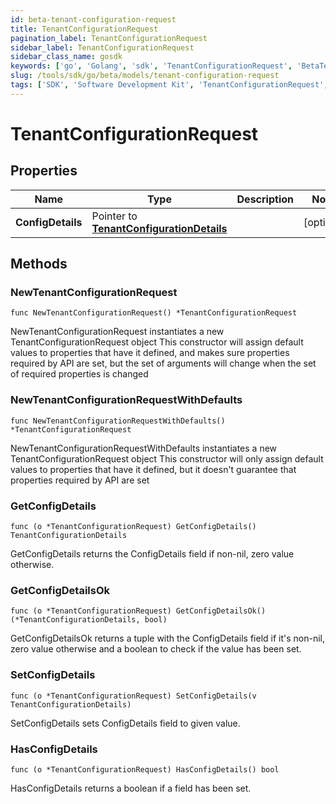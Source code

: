 ```yaml
---
id: beta-tenant-configuration-request
title: TenantConfigurationRequest
pagination_label: TenantConfigurationRequest
sidebar_label: TenantConfigurationRequest
sidebar_class_name: gosdk
keywords: ['go', 'Golang', 'sdk', 'TenantConfigurationRequest', 'BetaTenantConfigurationRequest'] 
slug: /tools/sdk/go/beta/models/tenant-configuration-request
tags: ['SDK', 'Software Development Kit', 'TenantConfigurationRequest', 'BetaTenantConfigurationRequest']
---
```


# TenantConfigurationRequest

## Properties

Name | Type | Description | Notes
------------ | ------------- | ------------- | -------------
**ConfigDetails** | Pointer to [**TenantConfigurationDetails**](tenant-configuration-details) |  | [optional] 

## Methods

### NewTenantConfigurationRequest

`func NewTenantConfigurationRequest() *TenantConfigurationRequest`

NewTenantConfigurationRequest instantiates a new TenantConfigurationRequest object
This constructor will assign default values to properties that have it defined,
and makes sure properties required by API are set, but the set of arguments
will change when the set of required properties is changed

### NewTenantConfigurationRequestWithDefaults

`func NewTenantConfigurationRequestWithDefaults() *TenantConfigurationRequest`

NewTenantConfigurationRequestWithDefaults instantiates a new TenantConfigurationRequest object
This constructor will only assign default values to properties that have it defined,
but it doesn't guarantee that properties required by API are set

### GetConfigDetails

`func (o *TenantConfigurationRequest) GetConfigDetails() TenantConfigurationDetails`

GetConfigDetails returns the ConfigDetails field if non-nil, zero value otherwise.

### GetConfigDetailsOk

`func (o *TenantConfigurationRequest) GetConfigDetailsOk() (*TenantConfigurationDetails, bool)`

GetConfigDetailsOk returns a tuple with the ConfigDetails field if it's non-nil, zero value otherwise
and a boolean to check if the value has been set.

### SetConfigDetails

`func (o *TenantConfigurationRequest) SetConfigDetails(v TenantConfigurationDetails)`

SetConfigDetails sets ConfigDetails field to given value.

### HasConfigDetails

`func (o *TenantConfigurationRequest) HasConfigDetails() bool`

HasConfigDetails returns a boolean if a field has been set.


